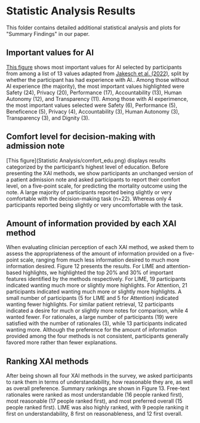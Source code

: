 # Statistic Analysis Results
This folder contains detailed additional statistical analysis and plots for "Summary Findings" in our paper. 

## Important values for AI 

[This figure](https://github.com/JuneHou/XAI_MOR_Survey/blob/main/Statistic%20Analysis/Feature_Experience.png) shows most  important values for AI selected by participants from among a list of 13 values adapted from [Jakesch et al. (2022)](https://dl.acm.org/doi/fullHtml/10.1145/3531146.3533097), split by whether the participant has
had experience with AI.. Among those without AI experience (the majority), the most important values highlighted were Safety (24), Privacy (20), Performance (17), Accountability (13), Human Autonomy (12), and Transparency (11). Among those with AI experimence, the most important values selected were Safety (6), Performance (5), Beneficence (5), Privacy (4), Accountability (3), Human Autonomy (3), Transparency (3), and Dignity (3).

## Comfort level for decision-making with admission note 

[This figure](Statistic Analysis/comfort_edu.png) displays results categorized by the participant’s highest level of education. Before presenting the XAI methods, we show participants an unchanged version of a patient admission note and asked participants to report their comfort level, on a five-point scale, for predicting the mortality outcome using the note. A large majority of participants reported being slightly or very comfortable with the decision-making task (n=22). Whereas only 4 participants reported being slightly or very uncomfortable with the task.

## Amount of information provided by each XAI method 

When evaluating clinician perception of each XAI method, we asked them to assess the appropriateness of the amount of information provided on a five-point scale, ranging from much less information desired to much more information desired. Figure 12 presents the results. For LIME and attention- based highlights, we highlighted the top 20% and 30% of important features identified by the methods respectively. For LIME, 19 participants indicated wanting much more or slightly more highlights. For Attention, 21 participants indicated wanting much more or slightly more highlights. A small number of participants (5 for LIME and 5 for Attention) indicated wanting fewer highlights. For similar patient retrieval, 12 participants indicated a desire for much or slightly more notes for comparison, while 4 wanted fewer. For rationales, a large number of participants (19) were satisfied with the number of rationales (3), while 13
participants indicated wanting more. Although the preference for the amount of information provided among the four methods is not consistent, participants generally favored more rather than fewer explanations.

## Ranking XAI methods 

After being shown all four XAI methods in the survey, we asked participants to rank them in terms of understandability, how reasonable they are, as well as overall preference. Summary rankings are shown in Figure 13. Free-text rationales were ranked as most understandable (16 people ranked first), most reasonable (17 people ranked first), and most preferred overall (15 people ranked first). LIME was also highly ranked, with 9 people ranking it first on understandability, 8 first on reasonableness, and 12 first overall.
